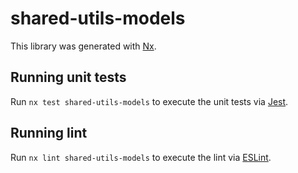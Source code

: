 # shared-utils-models

This library was generated with [Nx](https://nx.dev).

## Running unit tests

Run `nx test shared-utils-models` to execute the unit tests via [Jest](https://jestjs.io).

## Running lint

Run `nx lint shared-utils-models` to execute the lint via [ESLint](https://eslint.org/).
